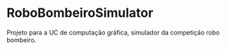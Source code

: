 # RoboBombeiroSimulator
Projeto para a UC de computação gráfica, simulador da competição robo bombeiro.
